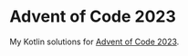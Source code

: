 # Advent of Code 2023
My Kotlin solutions for [Advent of Code 2023](https://adventofcode.com/2023).
